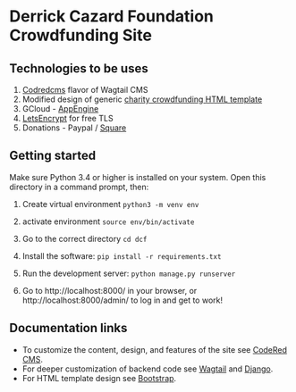 # Derrick Cazard Foundation Crowdfunding Site
 
## Technologies to be uses

1. [Codredcms](https://github.com/coderedcorp/coderedcms) flavor of Wagtail CMS
2. Modified design of generic [charity crowdfunding HTML template](http://themexriver.com/charity-world/multi-page/charityworld/index.html)
3. GCloud - [AppEngine](https://cloud.google.com/appengine/)
4. [LetsEncrypt](https://letsencrypt.org/) for free TLS
5. Donations - Paypal / [Square](https://squareup.com/help/us/en/article/6397-use-square-as-a-nonprofit-organization) 



## Getting started

Make sure Python 3.4 or higher is installed on your system.
Open this directory in a command prompt, then:


1.  Create virtual environment `python3 -m venv env`
2.  activate environment `source env/bin/activate`
3.  Go to the correct directory `cd dcf`

1. Install the software: `pip install -r requirements.txt`
2. Run the development server: `python manage.py runserver`
3. Go to http://localhost:8000/ in your browser, or http://localhost:8000/admin/ to log in and get to work!

## Documentation links

* To customize the content, design, and features of the site see [CodeRed CMS](https://docs.coderedcorp.com/cms/).
* For deeper customization of backend code see [Wagtail](http://docs.wagtail.io/) and [Django](https://docs.djangoproject.com/).
* For HTML template design see [Bootstrap](https://getbootstrap.com/).

